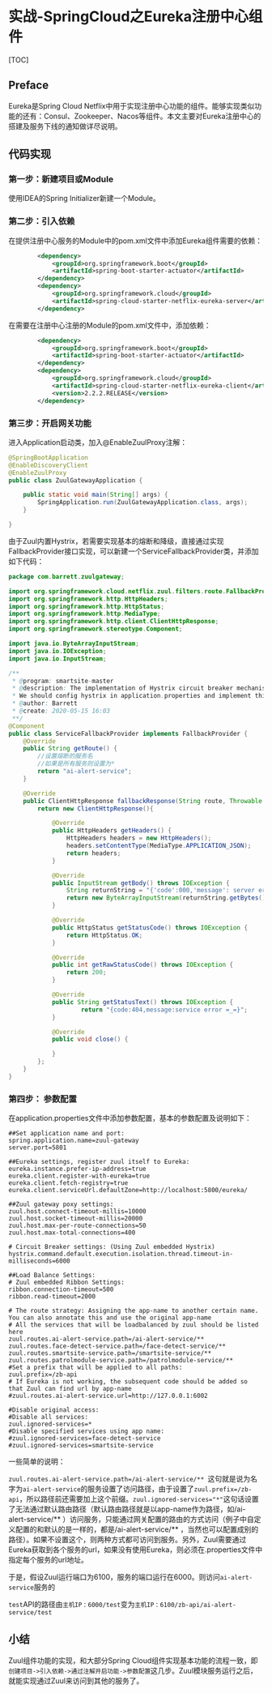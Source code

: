 # 实战-SpringCloud之Eureka注册中心组件

[TOC]

## Preface

Eureka是Spring Cloud Netflix中用于实现注册中心功能的组件。能够实现类似功能的还有：Consul、Zookeeper、Nacos等组件。本文主要对Eureka注册中心的搭建及服务下线的通知做详尽说明。



## 代码实现

### 第一步：新建项目或Module

使用IDEA的Spring Initializer新建一个Module。



### 第二步：引入依赖

在提供注册中心服务的Module中的pom.xml文件中添加Eureka组件需要的依赖：

```xml
		<dependency>
            <groupId>org.springframework.boot</groupId>
            <artifactId>spring-boot-starter-actuator</artifactId>
        </dependency>	
		<dependency>
            <groupId>org.springframework.cloud</groupId>
            <artifactId>spring-cloud-starter-netflix-eureka-server</artifactId>
        </dependency>
```

在需要在注册中心注册的Module的pom.xml文件中，添加依赖：

```xml
		<dependency>
            <groupId>org.springframework.boot</groupId>
            <artifactId>spring-boot-starter-actuator</artifactId>
        </dependency>
        <dependency>
            <groupId>org.springframework.cloud</groupId>
            <artifactId>spring-cloud-starter-netflix-eureka-client</artifactId>
            <version>2.2.2.RELEASE</version>
        </dependency>
```



### 第三步：开启网关功能

进入Application启动类，加入@EnableZuulProxy注解：

```java
@SpringBootApplication
@EnableDiscoveryClient
@EnableZuulProxy
public class ZuulGatewayApplication {

    public static void main(String[] args) {
        SpringApplication.run(ZuulGatewayApplication.class, args);
    }

}
```

由于Zuul内置Hystrix，若需要实现基本的熔断和降级，直接通过实现FallbackProvider接口实现，可以新建一个ServiceFallbackProvider类，并添加如下代码：

```java
package com.barrett.zuulgateway;

import org.springframework.cloud.netflix.zuul.filters.route.FallbackProvider;
import org.springframework.http.HttpHeaders;
import org.springframework.http.HttpStatus;
import org.springframework.http.MediaType;
import org.springframework.http.client.ClientHttpResponse;
import org.springframework.stereotype.Component;

import java.io.ByteArrayInputStream;
import java.io.IOException;
import java.io.InputStream;

/**
 * @program: smartsite-master
 * @description: The implementation of Hystrix circuit breaker mechanism
 * We should config hystrix in application.properties and implement this class
 * @author: Barrett
 * @create: 2020-05-15 16:03
 **/
@Component
public class ServiceFallbackProvider implements FallbackProvider {
    @Override
    public String getRoute() {
        //设置熔断的服务名
        //如果是所有服务则设置为*
        return "ai-alert-service";
    }

    @Override
    public ClientHttpResponse fallbackResponse(String route, Throwable cause) {
        return new ClientHttpResponse(){

            @Override
            public HttpHeaders getHeaders() {
                HttpHeaders headers = new HttpHeaders();
                headers.setContentType(MediaType.APPLICATION_JSON);
                return headers;
            }

            @Override
            public InputStream getBody() throws IOException {
                String returnString = "{'code':000,'message': server error, circuit breaker hystrix in effect}";
                return new ByteArrayInputStream(returnString.getBytes());
            }

            @Override
            public HttpStatus getStatusCode() throws IOException {
                return HttpStatus.OK;
            }

            @Override
            public int getRawStatusCode() throws IOException {
                return 200;
            }

            @Override
            public String getStatusText() throws IOException {
                    return "{code:404,message:service error =_=}";
            }

            @Override
            public void close() {

            }
        };
    }
}

```



### 第四步： 参数配置

在application.properties文件中添加参数配置，基本的参数配置及说明如下：

```properties
##Set application name and port:
spring.application.name=zuul-gateway
server.port=5801

##Eureka settings, register zuul itself to Eureka:
eureka.instance.prefer-ip-address=true
eureka.client.register-with-eureka=true
eureka.client.fetch-registry=true
eureka.client.serviceUrl.defaultZone=http://localhost:5800/eureka/

##Zuul gateway poxy settings:
zuul.host.connect-timeout-millis=10000
zuul.host.socket-timeout-millis=20000
zuul.host.max-per-route-connections=50
zuul.host.max-total-connections=400

# Circuit Breaker settings: (Using Zuul embedded Hystrix)
hystrix.command.default.execution.isolation.thread.timeout-in-milliseconds=6000

##Load Balance Settings:
# Zuul embedded Ribbon Settings:
ribbon.connection-timeout=500
ribbon.read-timeout=2000

# The route strategy: Assigning the app-name to another certain name. You can also annotate this and use the original app-name
# All the services that will be loadbalanced by zuul should be listed here
zuul.routes.ai-alert-service.path=/ai-alert-service/** 
zuul.routes.face-detect-service.path=/face-detect-service/**
zuul.routes.smartsite-service.path=/smartsite-service/**
zuul.routes.patrolmodule-service.path=/patrolmodule-service/**
#Set a prefix that will be applied to all paths:
zuul.prefix=/zb-api
# If Eureka is not working, the subsequent code should be added so that Zuul can find url by app-name
#zuul.routes.ai-alert-service.url=http://127.0.0.1:6002

#Disable original access:
#Disable all services:
zuul.ignored-services=*
#Disable specified services using app name:
#zuul.ignored-services=face-detect-service
#zuul.ignored-services=smartsite-service
```

一些简单的说明：

`zuul.routes.ai-alert-service.path=/ai-alert-service/** `这句就是说为名字为`ai-alert-service`的服务设置了访问路径，由于设置了`zuul.prefix=/zb-api`，所以路径前还需要加上这个前缀。`zuul.ignored-services="*"`这句话设置了无法通过默认路由路径（默认路由路径就是以app-name作为路径，如/ai-alert-service/** ）访问服务，只能通过网关配置的路由的方式访问（例子中自定义配置的和默认的是一样的，都是/ai-alert-service/** ，当然也可以配置成别的路径）。如果不设置这个，则两种方式都可访问到服务。另外，Zuul需要通过Eureka获取到各个服务的url，如果没有使用Eureka，则必须在.properties文件中指定每个服务的url地址。

于是，假设Zuul运行端口为6100，服务的端口运行在6000。则访问`ai-alert-service`服务的

`test`API的路径由`主机IP：6000/test`变为`主机IP：6100/zb-api/ai-alert-service/test`



## 小结

Zuul组件功能的实现，和大部分Spring Cloud组件实现基本功能的流程一致，即`创建项目->引入依赖->通过注解开启功能->参数配置`这几步。Zuul模块服务运行之后，就能实现通过Zuul来访问到其他的服务了。